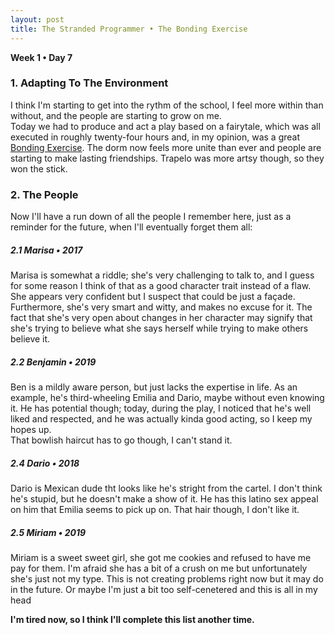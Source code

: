 ```yaml
---
layout: post
title: The Stranded Programmer • The Bonding Exercise
---
```


__Week 1 • Day 7__

### 1. Adapting To The Environment
I think I'm starting to get into the rythm of the school, I feel more within than without, and the people are starting to grow on me.  
Today we had to produce and act a play based on a fairytale, which was all executed in roughly twenty-four hours and, in my opinion, was a great [Bonding Exercise](/2015/09/06/the-stranded-programmer-the-bonding-exercise/). The dorm now feels more unite than ever and people are starting to make lasting friendships. Trapelo was more artsy though, so they won the stick.
### 2. The People
Now I'll have a run down of all the people I remember here, just as a reminder for the future, when I'll eventually forget them all:  

##### 2.1 Marisa • 2017
Marisa is somewhat a riddle; she's very challenging to talk to, and I guess for some reason I think of that as a good character trait instead of a flaw. She appears very confident but I suspect that could be just a façade.
Furthermore, she's very smart and witty, and makes no excuse for it. The fact that she's very open about changes in her character may signify that she's trying to believe what she says herself while trying to make others believe it.

##### 2.2 Benjamin • 2019
Ben is a mildly aware person, but just lacks the expertise in life. As an example, he's third-wheeling Emilia and Dario, maybe without even knowing it.  He has potential though; today, during the play, I noticed that he's well liked and respected, and he was actually kinda good acting, so I keep my hopes up.  
That bowlish haircut has to go though, I can't stand it.

##### 2.4 Dario • 2018
Dario is Mexican dude tht looks like he's stright from the cartel. I don't think he's stupid, but he doesn't make a show of it. He has this latino sex appeal on him that Emilia seems to pick up on. That hair though, I don't like it.

##### 2.5 Miriam • 2019
Miriam is a sweet sweet girl, she got me cookies and refused to have me pay for them. I'm afraid she has a bit of a crush on me but unfortunately she's just not my type. This is not creating problems right now but it may do in the future. Or maybe I'm just a bit too self-cenetered and this is all in my head



**I'm tired now, so I think I'll complete this list another time.**
 
